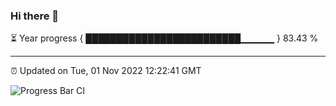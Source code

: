 ### Hi there 👋

⏳ Year progress { █████████████████████████▁▁▁▁▁ } 83.43 %

---

⏰ Updated on Tue, 01 Nov 2022 12:22:41 GMT

![Progress Bar CI](https://github.com/Shyam-Makwana/GitHub-Actions-Demo/workflows/Progress%20Bar%20CI/badge.svg)
